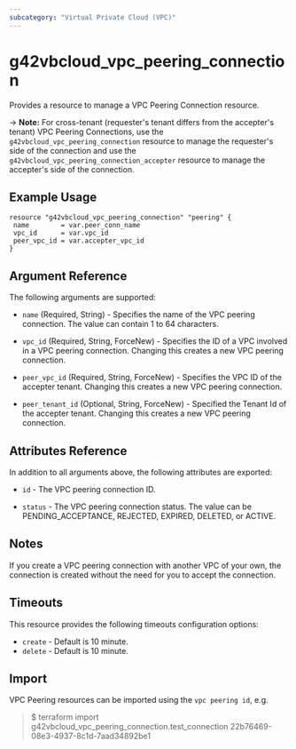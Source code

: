 ```yaml
---
subcategory: "Virtual Private Cloud (VPC)"
---
```


# g42vbcloud\_vpc\_peering\_connection

Provides a resource to manage a VPC Peering Connection resource.

-> **Note:** For cross-tenant (requester's tenant differs from the accepter's tenant) VPC Peering Connections, use the `g42vbcloud_vpc_peering_connection` resource to manage the requester's side of the connection and use the `g42vbcloud_vpc_peering_connection_accepter` resource to manage the accepter's side of the connection.

## Example Usage

 ```hcl
resource "g42vbcloud_vpc_peering_connection" "peering" {
  name        = var.peer_conn_name
  vpc_id      = var.vpc_id
  peer_vpc_id = var.accepter_vpc_id
}
 ```

## Argument Reference

The following arguments are supported:

* `name` (Required, String) - Specifies the name of the VPC peering connection. The value can contain 1 to 64 characters.

* `vpc_id` (Required, String, ForceNew) - Specifies the ID of a VPC involved in a VPC peering connection. Changing this creates a new VPC peering connection.

* `peer_vpc_id` (Required, String, ForceNew) - Specifies the VPC ID of the accepter tenant. Changing this creates a new VPC peering connection.

* `peer_tenant_id` (Optional, String, ForceNew) - Specified the Tenant Id of the accepter tenant. Changing this creates a new VPC peering connection.

## Attributes Reference

In addition to all arguments above, the following attributes are exported:

* `id` - The VPC peering connection ID.

* `status` - The VPC peering connection status. The value can be PENDING_ACCEPTANCE, REJECTED, EXPIRED, DELETED, or ACTIVE.

## Notes

If you create a VPC peering connection with another VPC of your own, the connection is created without the need for you to accept the connection.

## Timeouts
This resource provides the following timeouts configuration options:
- `create` - Default is 10 minute.
- `delete` - Default is 10 minute.
## Import

VPC Peering resources can be imported using the `vpc peering id`, e.g.

> $ terraform import g42vbcloud_vpc_peering_connection.test_connection 22b76469-08e3-4937-8c1d-7aad34892be1
